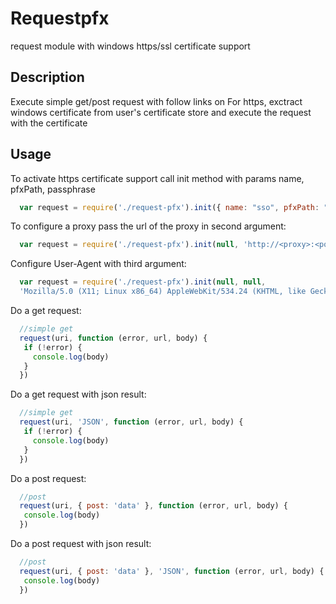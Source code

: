 # Requestpfx
request module with windows https/ssl certificate support

## Description
Execute simple get/post request with follow links on
For https, exctract windows certificate from user's certificate store and execute the request with the certificate


## Usage
To activate https certificate support call init method with params name, pfxPath, passphrase
```js
  var request = require('./request-pfx').init({ name: "sso", pfxPath: "test.pfx", passphrase: "testpass"}).download
```

To configure a proxy pass the url of the proxy in second argument:
```js
  var request = require('./request-pfx').init(null, 'http://<proxy>:<port>').download
```

Configure User-Agent with third argument:
```js
  var request = require('./request-pfx').init(null, null,
  'Mozilla/5.0 (X11; Linux x86_64) AppleWebKit/534.24 (KHTML, like Gecko) Chrome/11.0.696.34 Safari/534.24').download
```

Do a get request:
```js
  //simple get
  request(uri, function (error, url, body) {
   if (!error) {
     console.log(body)
   }
  })
```

Do a get request with json result:
```js
  //simple get
  request(uri, 'JSON', function (error, url, body) {
   if (!error) {
     console.log(body)
   }
  })
```

Do a post request:
```js
  //post
  request(uri, { post: 'data' }, function (error, url, body) {
   console.log(body)
  })
```

Do a post request with json result:
```js
  //post
  request(uri, { post: 'data' }, 'JSON', function (error, url, body) {
   console.log(body)
  })
```

